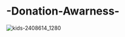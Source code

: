 # -Donation-Awarness-
![kids-2408614_1280](https://github.com/user-attachments/assets/ffe3f346-b3ad-4ab6-8631-2aea2e09ff3d)
